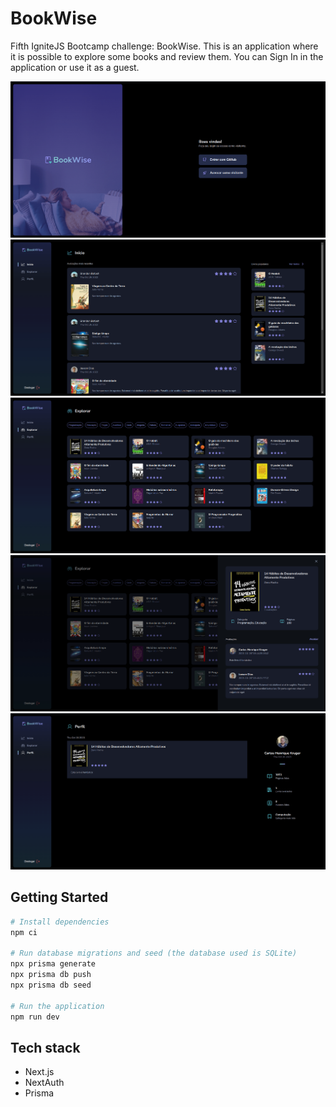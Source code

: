 # BookWise

Fifth IgniteJS Bootcamp challenge: BookWise.
This is an application where it is possible to explore some books and review them.
You can Sign In in the application or use it as a guest.

![Desktop screenshot 1](./.screenshots/login.png)
![Desktop screenshot 2](./.screenshots/home.png)
![Desktop screenshot 3](./.screenshots/explore.png)
![Desktop screenshot 4](./.screenshots/book_details.png)
![Desktop screenshot 5](./.screenshots/profile.png)

## Getting Started

```bash
# Install dependencies
npm ci

# Run database migrations and seed (the database used is SQLite)
npx prisma generate
npx prisma db push
npx prisma db seed

# Run the application
npm run dev
```

## Tech stack

- Next.js
- NextAuth
- Prisma
